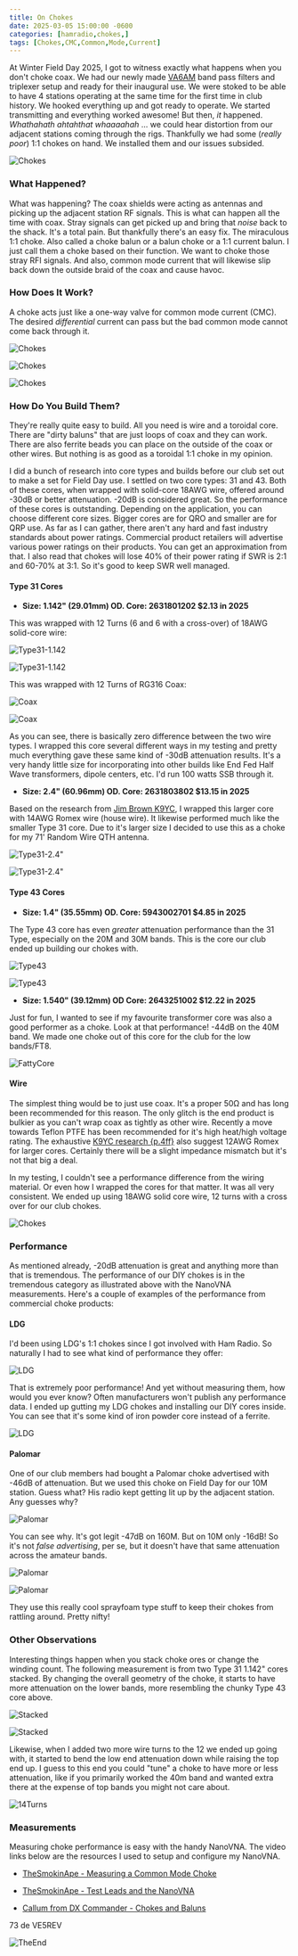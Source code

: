 ```yaml
---
title: On Chokes
date: 2025-03-05 15:00:00 -0600
categories: [hamradio,chokes,]
tags: [Chokes,CMC,Common,Mode,Current]
---
```


At Winter Field Day 2025, I got to witness exactly what happens when you don't choke coax. We had our newly made [VA6AM](https://va6am.com/) band pass filters and triplexer setup and ready for their inaugural use.  We were stoked to be able to have 4 stations operating at the same time for the first time in club history. We hooked everything up and got ready to operate. We started transmitting and everything worked awesome! But then, *it* happened. *Whathahath ahtahthat whaaaahah* ... we could hear distortion from our adjacent stations coming through the rigs. Thankfully we had some (*really poor*) 1:1 chokes on hand. We installed them and our issues subsided.

![Chokes](./assets/Chokes/CHK01.webp)

### What Happened?

What was happening? The coax shields were acting as antennas and picking up the adjacent station RF signals. This is what can happen all the time with coax. Stray signals can get picked up and bring that *noise* back to the shack. It's a total pain. But thankfully there's an easy fix. The miraculous 1:1 choke. Also called a choke balun or a balun choke or a 1:1 current balun. I just call them a choke based on their function. We want to choke those stray RFI signals. And also, common mode current that will likewise slip back down the outside braid of the coax and cause havoc. 

### How Does It Work?

A choke acts just like a one-way valve for common mode current (CMC). The desired *differential* current can pass but the bad common mode cannot come back through it.

![Chokes](./assets/Chokes/CHK02.webp)

![Chokes](./assets/Chokes/CHK03.webp)

![Chokes](./assets/Chokes/CHK04.webp)

### How Do You Build Them?

They're really quite easy to build. All you need is wire and a toroidal core. There are "dirty baluns" that are just loops of coax and they can work. There are also ferrite beads you can place on the outside of the coax or other wires. But nothing is as good as a toroidal 1:1 choke in my opinion.

I did a bunch of research into core types and builds before our club set out to make a set for Field Day use. I settled on two core types: 31 and 43. Both of these cores, when wrapped with solid-core 18AWG wire, offered around -30dB or better attenuation. -20dB is considered great. So the performance of these cores is outstanding. Depending on the application, you can choose different core sizes. Bigger cores are for QRO and smaller are for QRP use. As far as I can gather, there aren't any hard and fast industry standards about power ratings. Commercial product retailers will advertise various power ratings on their products. You can get an approximation from that. I also read that chokes will lose 40% of their power rating if SWR is 2:1 and 60-70% at 3:1. So it's good to keep SWR well managed. 

#### Type 31 Cores

+ **Size: 1.142" (29.01mm) OD. Core: 2631801202 $2.13 in 2025** 

This was wrapped with 12 Turns (6 and 6 with a cross-over) of 18AWG solid-core wire:

![Type31-1.142](./assets/Chokes/1_1T31-12TURNCROSS.jpg)

![Type31-1.142](./assets/Chokes/CHK-T31-12TRAD.webp)

This was wrapped with 12 Turns of RG316 Coax:

![Coax](./assets/Chokes/CHK-T31-COAX.webp)

![Coax](./assets/Chokes/CHK-RG316Coax.webp)

As you can see, there is basically zero difference between the two wire types. I wrapped this core several different ways in my testing and pretty much everything gave these same kind of -30dB attenuation results. It's a very handy little size for incorporating into other builds like End Fed Half Wave transformers, dipole centers, etc. I'd run 100 watts SSB through it.

+ **Size: 2.4" (60.96mm) OD. Core: 2631803802 $13.15 in 2025**

Based on the research from [Jim Brown K9YC](http://k9yc.com/publish.htm), I wrapped this larger core with 14AWG Romex wire (house wire). It likewise performed much like the smaller Type 31 core. Due to it's larger size I decided to use this as a choke for my 71' Random Wire QTH antenna.

![Type31-2.4"](./assets/Chokes/1_1T312_4-14AWGROM.jpg)

![Type31-2.4"](./assets/Chokes/CHK-T31-240-14AWG.webp)

#### Type 43 Cores

+ **Size: 1.4" (35.55mm) OD. Core: 5943002701 $4.85 in 2025**

The Type 43 core has even *greater* attenuation performance than the 31 Type, especially on the 20M and 30M bands. This is the core our club ended up building our chokes with. 

![Type43](./assets/Chokes/1_1T43-12TURNCROS.jpg)

![Type43](./assets/Chokes/CHK-T43-140.webp)

+ **Size: 1.540" (39.12mm) OD Core: 2643251002 $12.22 in 2025**

Just for fun, I wanted to see if my favourite transformer core was also a good performer as a choke. Look at that performance! -44dB on the 40M band. We made one choke out of this core for the club for the low bands/FT8.

![FattyCore](./assets/Chokes/1_1T43-FATTY.jpg)

#### Wire

The simplest thing would be to just use coax. It's a proper 50Ω and has long been recommended for this reason. The only glitch is the end product is bulkier as you can't wrap coax as tightly as other wire. Recently a move towards Teflon PTFE has been recommended for it's high heat/high voltage rating. The exhaustive [K9YC research {p.4ff}](http://k9yc.com/2018Cookbook.pdf) also suggest 12AWG Romex for larger cores. Certainly there will be a slight impedance mismatch but it's not that big a deal. 

In my testing, I couldn't see a performance difference from the wiring material. Or even how I wrapped the cores for that matter. It was all very consistent. We ended up using 18AWG solid core wire, 12 turns with a cross over for our club chokes.

![Chokes](./assets/Chokes/CHK-Windings.webp)

### Performance

As mentioned already, -20dB attenuation is great and anything more than that is tremendous. The performance of our DIY chokes is in the tremendous category as illustrated above with the NanoVNA measurements. Here's a couple of examples of the performance from commercial choke products:

#### LDG

I'd been using LDG's 1:1 chokes since I got involved with Ham Radio. So naturally I had to see what kind of performance they offer:

![LDG](./assets/Chokes/LDG-1_1-LEADS.jpg)

That is extremely poor performance! And yet without measuring them, how would you ever know? Often manufacturers won't publish any performance data. I ended up gutting my LDG chokes and installing our DIY cores inside. You can see that it's some kind of iron powder core instead of a ferrite.

![LDG](./assets/Chokes/CHK-LDGSwap.webp)


#### Palomar

One of our club members had bought a Palomar choke advertised with -46dB of attenuation. But we used this choke on Field Day for our 10M station. Guess what? His radio kept getting lit up by the adjacent station. Any guesses why?

![Palomar](./assets/Chokes/1_1-PALOMAR.jpg)

You can see why. It's got legit -47dB on 160M. But on 10M only -16dB! So it's not *false advertising*, per se, but it doesn't have that same attenuation across the amateur bands.

![Palomar](./assets/Chokes/CHK-Palomar1.webp)

![Palomar](./assets/Chokes/CHK-Palomar2.webp)

They use this really cool sprayfoam type stuff to keep their chokes from rattling around. Pretty nifty!

### Other Observations 

Interesting things happen when you stack choke ores or change the winding count. The following measurement is from two Type 31 1.142" cores stacked. By changing the overall geometry of the choke, it starts to have more attenuation on the lower bands, more resembling the chunky Type 43 core above. 

![Stacked](./assets/Chokes/CHK-T31STACKED2.webp)

![Stacked](./assets/Chokes/CHK-Stacked.webp)

Likewise, when I added two more wire turns to the 12 we ended up going with, it started to bend the low end attenuation down while raising the top end up. I guess to this end you could "tune" a choke to have more or less attenuation, like if you primarily worked the 40m band and wanted extra there at the expense of top bands you might not care about. 

![14Turns](./assets/Chokes/CHK-T3114TotalWrap.webp)

### Measurements

Measuring choke performance is easy with the handy NanoVNA. The video links below are the resources I used to setup and configure my NanoVNA. 

+ [TheSmokinApe - Measuring a Common Mode Choke](https://youtu.be/E9F7Aot_AFg?si=o24T5-y2kmTEGroJ)

+ [TheSmokinApe - Test Leads and the NanoVNA](https://youtu.be/gzmrueSXteE?si=c0nyeShXOMoV_qnG)

+ [Callum from DX Commander - Chokes and Baluns](https://youtu.be/4izxEpS9Zio?si=61LseMgOJFOxRhce)

73 de VE5REV


![TheEnd](./assets/Chokes/CHK-Setup.webp)
